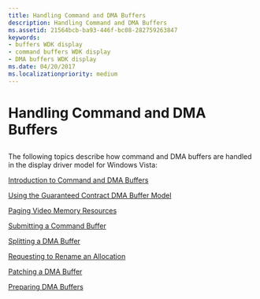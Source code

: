 ```yaml
---
title: Handling Command and DMA Buffers
description: Handling Command and DMA Buffers
ms.assetid: 21564bcb-ba93-446f-bc08-282759263847
keywords:
- buffers WDK display
- command buffers WDK display
- DMA buffers WDK display
ms.date: 04/20/2017
ms.localizationpriority: medium
---
```


# Handling Command and DMA Buffers


## <span id="ddk_handling_command_and_dma_buffers_gg"></span><span id="DDK_HANDLING_COMMAND_AND_DMA_BUFFERS_GG"></span>


The following topics describe how command and DMA buffers are handled in the display driver model for Windows Vista:

[Introduction to Command and DMA Buffers](introduction-to-command-and-dma-buffers.md)

[Using the Guaranteed Contract DMA Buffer Model](using-the-guaranteed-contract-dma-buffer-model.md)

[Paging Video Memory Resources](paging-video-memory-resources.md)

[Submitting a Command Buffer](submitting-a-command-buffer.md)

[Splitting a DMA Buffer](splitting-a-dma-buffer.md)

[Requesting to Rename an Allocation](requesting-to-rename-an-allocation.md)

[Patching a DMA Buffer](patching-a-dma-buffer.md)

[Preparing DMA Buffers](preparing-dma-buffers.md)

 

 





